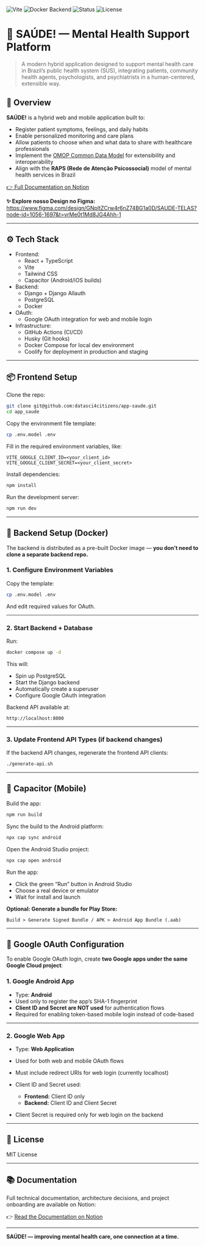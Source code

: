 ![Vite](https://img.shields.io/badge/built%20with-vite-blue.svg)
![Docker Backend](https://img.shields.io/badge/backend-django--allauth-informational)
![Status](https://img.shields.io/badge/status-beta-yellow)
![License](https://img.shields.io/badge/license-MIT-brightgreen)

# 🧠 SAÚDE! — Mental Health Support Platform

> A modern hybrid application designed to support mental health care in Brazil’s public health system (SUS), integrating patients, community health agents, psychologists, and psychiatrists in a human-centered, extensible way.


## 🚀 Overview

**SAÚDE!** is a hybrid web and mobile application built to:

- Register patient symptoms, feelings, and daily habits
- Enable personalized monitoring and care plans
- Allow patients to choose when and what data to share with healthcare professionals
- Implement the [OMOP Common Data Model](https://www.ohdsi.org/data-standardization/the-common-data-model/) for extensibility and interoperability
- Align with the **RAPS (Rede de Atenção Psicossocial)** model of mental health services in Brazil

[👉 Full Documentation on Notion](https://www.notion.so/Guia-de-Continuidade-do-Projeto-SA-DE-2233d3fd29de80a1823acf44acaeb9f2?source=copy_link)

**✨ Explore nosso Design no Figma:** https://www.figma.com/design/GNpltZCrw4r6nZ74BG1a0D/SAUDE-TELAS?node-id=1056-1697&t=vrMe0t1Md8JG4Ahh-1

---

## ⚙️ Tech Stack

- Frontend:
  - React + TypeScript
  - Vite
  - Tailwind CSS
  - Capacitor (Android/iOS builds)
- Backend:
  - Django + Django Allauth
  - PostgreSQL
  - Docker
- OAuth:
  - Google OAuth integration for web and mobile login
- Infrastructure:
  - GitHub Actions (CI/CD)
  - Husky (Git hooks)
  - Docker Compose for local dev environment
  - Coolify for deployment in production and staging

---

## 📦 Frontend Setup

Clone the repo:

```bash
git clone git@github.com:datasci4citizens/app-saude.git
cd app_saude
````

Copy the environment file template:

```bash
cp .env.model .env
```

Fill in the required environment variables, like:

```
VITE_GOOGLE_CLIENT_ID=<your_client_id>
VITE_GOOGLE_CLIENT_SECRET=<your_client_secret>
```

Install dependencies:

```bash
npm install
```

Run the development server:

```bash
npm run dev
```

---

## 🐳 Backend Setup (Docker)

The backend is distributed as a pre-built Docker image — **you don’t need to clone a separate backend repo.**

### 1. Configure Environment Variables

Copy the template:

```bash
cp .env.model .env
```

And edit required values for OAuth.

---

### 2. Start Backend + Database

Run:

```bash
docker compose up -d
```

This will:

* Spin up PostgreSQL
* Start the Django backend
* Automatically create a superuser
* Configure Google OAuth integration

Backend API available at:

```
http://localhost:8000
```

---

### 3. Update Frontend API Types (if backend changes)

If the backend API changes, regenerate the frontend API clients:

```bash
./generate-api.sh
```

---

## 📱 Capacitor (Mobile)

Build the app:

```bash
npm run build
```

Sync the build to the Android platform:

```bash
npx cap sync android
```

Open the Android Studio project:

```bash
npx cap open android
```

Run the app:

* Click the green “Run” button in Android Studio
* Choose a real device or emulator
* Wait for install and launch

**Optional: Generate a bundle for Play Store:**

```
Build > Generate Signed Bundle / APK > Android App Bundle (.aab)
```

---

## 🔑 Google OAuth Configuration

To enable Google OAuth login, create **two Google apps under the same Google Cloud project**:

### 1. Google Android App

* Type: **Android**
* Used only to register the app’s SHA-1 fingerprint
* **Client ID and Secret are NOT used** for authentication flows
* Required for enabling token-based mobile login instead of code-based

---

### 2. Google Web App

* Type: **Web Application**
* Used for both web and mobile OAuth flows
* Must include redirect URIs for web login (currently localhost)
* Client ID and Secret used:

  * **Frontend:** Client ID only
  * **Backend:** Client ID and Client Secret
* Client Secret is required only for web login on the backend

---

## 📜 License

MIT License

---

## 📚 Documentation

Full technical documentation, architecture decisions, and project onboarding are available on Notion:

👉 [Read the Documentation on Notion](https://www.notion.so/Guia-de-Continuidade-do-Projeto-SA-DE-2233d3fd29de80a1823acf44acaeb9f2?source=copy_link)

---

**SAÚDE! — improving mental health care, one connection at a time.**
